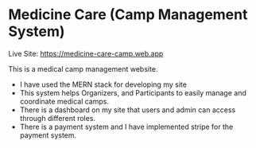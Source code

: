 # Medicine Care (Camp Management System)

Live Site: https://medicine-care-camp.web.app

This is a medical camp management website.


- I have used  the MERN stack for developing my site
- This system helps Organizers, and Participants to easily manage and coordinate medical camps.
- There is a dashboard on my site that users and admin can access through different roles.
- There is a payment system and I have implemented stripe for the payment system.
  
